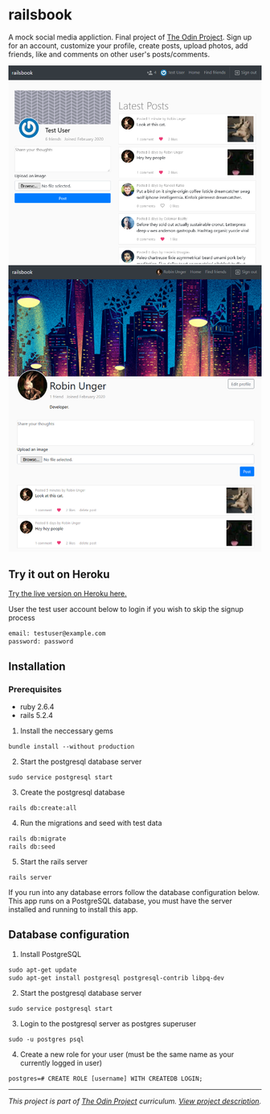 # railsbook
A mock social media appliction. Final project of [The Odin Project](https://www.theodinproject.com/lessons/final-project). Sign up for an account, customize your profile, create posts, upload photos, add friends, like and comments on other user's posts/comments.

![home page preview](https://github.com/Somniloquist/railsbook/blob/master/public/home.png)
![user page preview](https://github.com/Somniloquist/railsbook/blob/master/public/user.png)

## Try it out on Heroku
[Try the live version on Heroku here.](https://railsbook-00001.herokuapp.com/)

User the test user account below to login if you wish to skip the signup process
```
email: testuser@example.com
password: password
```

## Installation
### Prerequisites
- ruby 2.6.4
- rails 5.2.4

1. Install the neccessary gems
```
bundle install --without production
```
2. Start the postgresql database server
```
sudo service postgresql start
```
3. Create the postgresql database
```
rails db:create:all
```
4. Run the migrations and seed with test data
```
rails db:migrate
rails db:seed
```
5. Start the rails server
```
rails server
```

If you run into any database errors follow the database configuration below. This app runs on a PostgreSQL database, you must have the server installed and running to install this app.

## Database configuration
 1. Install PostgreSQL
 ```
 sudo apt-get update
 sudo apt-get install postgresql postgresql-contrib libpq-dev
 ```
 2. Start the postgresql database server
 ```
 sudo service postgresql start
 ```
 3. Login to the postgresql server as postgres superuser
 ```
 sudo -u postgres psql
 ```
 4. Create a new role for your user (must be the same name as your currently logged in user)
 ```
 postgres=# CREATE ROLE [username] WITH CREATEDB LOGIN;
 ```

---
_This project is part of [The Odin Project](https://www.theodinproject.com/) curriculum. [View project description](https://www.theodinproject.com/lessons/final-project)._
